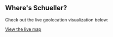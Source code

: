 ## Where's Schueller?

Check out the live geolocation visualization below:

[View the live map](map_visualization.html)
